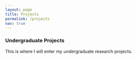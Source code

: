 ```yaml
---
layout: page
title: Projects
permalink: /projects
nav: true
---
```

### Undergraduate Projects
This is where I will enter my undergraduate research projects.

